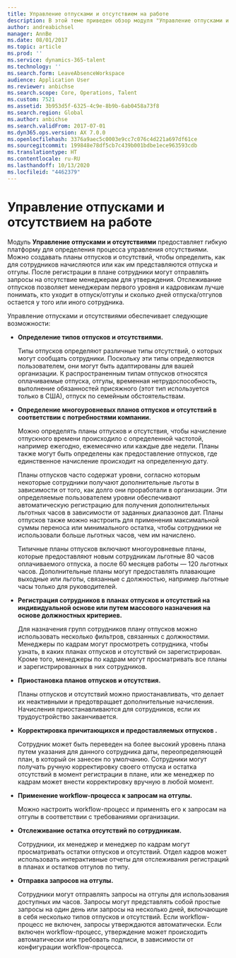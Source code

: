 ```yaml
---
title: Управление отпусками и отсутствием на работе
description: В этой теме приведен обзор модуля "Управление отпусками и отсутствиями"
author: andreabichsel
manager: AnnBe
ms.date: 08/01/2017
ms.topic: article
ms.prod: ''
ms.service: dynamics-365-talent
ms.technology: ''
ms.search.form: LeaveAbsenceWorkspace
audience: Application User
ms.reviewer: anbichse
ms.search.scope: Core, Operations, Talent
ms.custom: 7521
ms.assetid: 3b953d5f-6325-4c9e-8b9b-6ab0458a73f8
ms.search.region: Global
ms.author: anbichse
ms.search.validFrom: 2017-07-01
ms.dyn365.ops.version: AX 7.0.0
ms.openlocfilehash: 3376a9aec5c0003e9cc7c076c4d221a697df61ce
ms.sourcegitcommit: 199848e78df5cb7c439b001bdbe1ece963593cdb
ms.translationtype: HT
ms.contentlocale: ru-RU
ms.lasthandoff: 10/13/2020
ms.locfileid: "4462379"
---
```

# <a name="leave-and-absence-management"></a>Управление отпусками и отсутствием на работе

Модуль **Управление отпусками и отсутствиями** предоставляет гибкую платформу для определения процесса управления отсутствиями. Можно создавать планы отпусков и отсутствий, чтобы определить, как для сотрудников начисляются или как им представляются отпуска и отгулы. После регистрации в плане сотрудники могут отправлять запросы на отсутствие менеджерам для утверждения. Отслеживание отпусков позволяет менеджерам первого уровня и кадровикам лучше понимать, кто уходит в отпуск/отгулы и сколько дней отпуска/отгулов остается у того или иного сотрудника.  

Управление отпусками и отсутствиями обеспечивает следующие возможности: 

- **Определение типов отпусков и отсутствиями.**

    Типы отпусков определяют различные типы отсутствий, о которых могут сообщать сотрудники. Поскольку эти типы определяются пользователем, они могут быть адаптированы для вашей организации. К распространенным типам отпусков относятся оплачиваемые отпуска, отгулы, временная нетрудоспособность, выполнение обязанностей присяжного (этот тип используется только в США), отпуск по семейным обстоятельствам. 

- **Определение многоуровневых планов отпусков и отсутствий в соответствии с потребностями компании.**

    Можно определять планы отпусков и отсутствия, чтобы начисление отпускного времени происходило с определенной частотой, например ежегодно, ежемесячно или каждые две недели. Планы также могут быть определены как предоставление отпусков, где единственное начисление происходит на определенную дату. 

    Планы отпусков часто содержат уровни, согласно которым некоторые сотрудники получают дополнительные льготы в зависимости от того, как долго они проработали в организации. Эти определяемые пользователем уровни обеспечивают автоматическую регистрацию для получения дополнительных льготных часов в зависимости от заданных диапазонов дат. Планы отпусков также можно настроить для применения максимальной суммы переноса или минимального остатка, чтобы сотрудники не использовали больше льготных часов, чем им начислено. 

    Типичные планы отпусков включают многоуровневые планы, которые предоставляют новым сотрудникам льготные 80 часов оплачиваемого отпуска, а после 60 месяцев работы — 120 льготных часов. Дополнительные планы могут предоставлять плавающие выходные или льготы, связанные с должностью, например льготные часы только для руководителей.

- **Регистрация сотрудников в планах отпусков и отсутствий на индивидуальной основе или путем массового назначения на основе должностных критериев.**

    Для назначения групп сотрудников плану отпусков можно использовать несколько фильтров, связанных с должностями. Менеджеры по кадрам могут просмотреть сотрудника, чтобы узнать, в каких планах отпусков и отсутствий он зарегистрирован. Кроме того, менеджеры по кадрам могут просматривать все планы и зарегистрированных в них сотрудников.

- **Приостановка планов отпусков и отсутствия.**

    Планы отпусков и отсутствий можно приостанавливать, что делает их неактивными и предотвращает дополнительные начисления. Начисления приостанавливаются для сотрудников, если их трудоустройство заканчивается.  

- **Корректировка причитающихся и предоставляемых отпусков .**

    Сотрудник может быть переведен на более высокий уровень плана путем указания для данного сотрудника даты, переопределяющей план, в который он занесен по умолчанию. Сотрудники могут получать ручную корректировку своего отпуска и остатка отсутствий в момент регистрации в плане, или же менеджер по кадрам может внести корректировку вручную в любой момент. 

- **Применение workflow-процесса к запросам на отгулы.**

     Можно настроить workflow-процесс и применять его к запросам на отгулы в соответствии с требованиями организации.  

- **Отслеживание остатка отсутствий по сотрудникам.**

    Сотрудники, их менеджер и менеджер по кадрам могут просматривать остатки отпусков и отсутствий. Отдел кадров может использовать интерактивные отчеты для отслеживания регистраций в планах и остатков отгулов по типу. 

- **Отправка запросов на отгулы.**

    Сотрудники могут отправлять запросы на отгулы для использования доступных им часов. Запросы могут представлять собой простые запросы на один день или запросы на несколько дней, включающие в себя несколько типов отпусков и отсутствий. Если workflow-процесс не включен, запросы утверждаются автоматически. Если включен workflow-процесс, утверждение может происходить автоматически или требовать подписи, в зависимости от конфигурации workflow-процесса.
